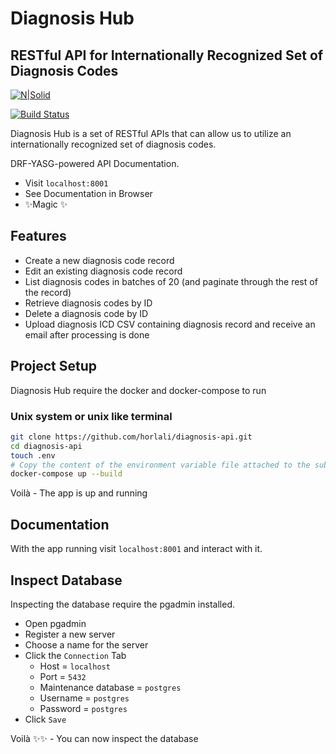 # Diagnosis Hub
## RESTful API for Internationally Recognized Set of Diagnosis Codes

[![N|Solid](https://static.djangoproject.com/img/logos/django-logo-negative.svg)](https://linkedin.com/in/gideon-ahiadzi)

[![Build Status](https://travis-ci.org/joemccann/dillinger.svg?branch=master)](https://linkedin.com/in/gideon-ahiadzi)

Diagnosis Hub is a set of RESTful APIs that can allow us to utilize an internationally recognized set of diagnosis codes.

DRF-YASG-powered API Documentation.
- Visit `localhost:8001`
- See Documentation in Browser
- ✨Magic ✨

## Features
- Create a new diagnosis code record
- Edit an existing diagnosis code record
- List diagnosis codes in batches of 20 (and paginate through the rest of the record)
- Retrieve diagnosis codes by ID
- Delete a diagnosis code by ID
- Upload diagnosis ICD CSV containing diagnosis record and receive an email after processing is done

## Project Setup
Diagnosis Hub require the docker and docker-compose to run

### Unix system or unix like terminal
```sh
git clone https://github.com/horlali/diagnosis-api.git
cd diagnosis-api
touch .env
# Copy the content of the environment variable file attached to the submission email and paste into into the .env file
docker-compose up --build
```
Voilà - The app is up and running

## Documentation
With the app running visit `localhost:8001` and interact with it.


## Inspect Database
Inspecting the database require the pgadmin installed.
- Open pgadmin
- Register a new server
- Choose a name for the server
- Click the `Connection` Tab
    - Host = `localhost`
    - Port = `5432`
    - Maintenance database = `postgres`
    - Username = `postgres`
    - Password = `postgres`
- Click `Save`

Voilà ✨✨ - You can now inspect the database